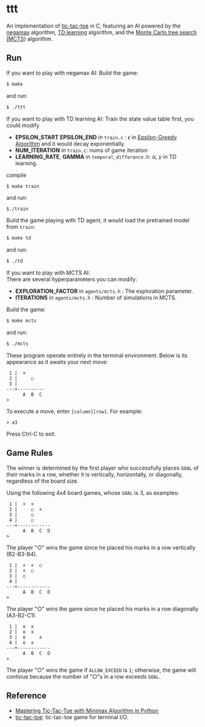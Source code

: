 # ttt

An implementation of [tic-tac-toe](https://en.wikipedia.org/wiki/Tic-tac-toe) in C,
featuring an AI powered by the [negamax](https://en.wikipedia.org/wiki/Negamax) algorithm, [TD learning](https://en.wikipedia.org/wiki/Temporal_difference_learning) algorithm, and the [Monte Carlo tree search (MCTS)](https://en.wikipedia.org/wiki/Monte_Carlo_tree_search) algorithm.

## Run
If you want to play with negamax AI:
Build the game:
```bash
$ make
```
and run:
```bash
$ ./ttt
```
If you want to play with TD learning AI:
Train the state value table first, you could modify 
- **EPSILON_START** **EPSILON_END**  in `train.c` :  $\epsilon$ in [Epsilon-Greedy Algorithm](https://stanford-cs221.github.io/autumn2020-extra/modules/mdps/epsilon-greedy.pdf) and it would decay exponentially.
- **NUM_ITERATION** in `train.c`: nums of game iteration 
- **LEARNING_RATE**, **GAMMA** in `temporal_difference.h`: $\alpha$, $\gamma$ in TD learning.


compile
```bash
$ make train
```
and run:
```
$./train
```

Build the game playing with TD agent, it would load the pretrained model from `train`:
```bash
$ make td
```
and run:
```bash
$ ./td
```

If you want to play with MCTS AI:  
There are several hyperparameters you can modify:
- **EXPLORATION_FACTOR**  in `agents/mcts.h` :  The exploration parameter.
- **ITERATIONS**  in `agents/mcts.h` :  Number of simulations in MCTS.

Build the game:
```bash
$ make mcts
```
and run:
```bash
$ ./mcts
```

These program operate entirely in the terminal environment.
Below is its appearance as it awaits your next move:
```
 1 |  ×
 2 |     ○
 3 |
---+----------
      A  B  C
>
```

To execute a move, enter `[column][row]`. For example:
```
> a3
```

Press Ctrl-C to exit.

## Game Rules
The winner is determined by the first player who successfully places `GOAL` of their marks in a row, whether it is vertically, horizontally, or diagonally, regardless of the board size.

Using the following 4x4 board games, whose `GOAL` is 3, as examples:

```
 1 |  ×  ×
 2 |     ○  ×
 3 |     ○
 4 |     ○
---+------------
      A  B  C  D
>
```

The player "○" wins the game since he placed his marks in a row vertically (B2-B3-B4).

```
 1 |  ×  ×  ○
 2 |  ×  ○  
 3 |  ○  
 4 |     
---+------------
      A  B  C  D
>
```

The player "○" wins the game since he placed his marks in a row diagonally (A3-B2-C1).

```
 1 |  o  x  
 2 |  o  x  
 3 |  o     x
 4 |  o  x
---+------------
      A  B  C  D
>
```

The player "○" wins the game if `ALLOW_EXCEED` is `1`; otherwise, the game will continue because the number of "○"s in a row exceeds `GOAL`.

## Reference
* [Mastering Tic-Tac-Toe with Minimax Algorithm in Python](https://levelup.gitconnected.com/3394d65fa88f)
* [tic-tac-toe](https://github.com/jserv/tic-tac-toe): tic-tac-toe game for terminal I/O.
